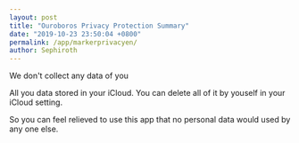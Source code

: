 ```yaml
---
layout: post
title: "Ouroboros Privacy Protection Summary"
date: "2019-10-23 23:50:04 +0800"
permalink: /app/markerprivacyen/
author: Sephiroth
---
```


We don't collect any data of you

All you data stored in your iCloud. You can delete all of it by youself in your iCloud setting.

So you can feel relieved to use this app that no personal data would used by any one else.